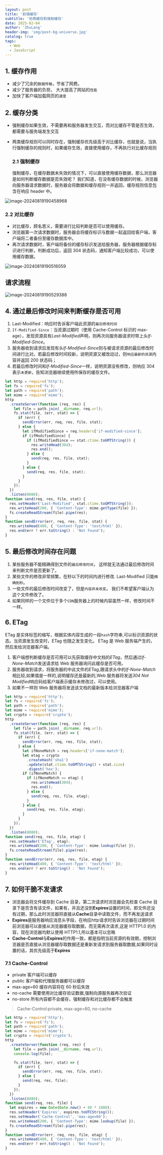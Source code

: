 ```yaml
---
layout: post
title: '前端缓存'
subtitle: '协商缓存和强制缓存'
date: 2025-02-04
author: 'ZhuLang'
header-img: 'img/post-bg-universe.jpg'
catalog: true
tags:
  - Web
  - JavaScript
---
```


## 1. 缓存作用

- 减少了冗余的`数据传输`，节省了网费。
- 减少了服务器的负担， 大大提高了网站的`性能`
- 加快了客户端加载网页的`速度`

## 2. 缓存分类

- 强制缓存如果生效，不需要再和服务器发生交互，而对比缓存不管是否生效，都需要与服务端发生交互

- 两类缓存规则可以同时存在，强制缓存优先级高于对比缓存，也就是说，当执行强制缓存的规则时，如果缓存生效，直接使用缓存，不再执行对比缓存规则

  ### 2.1 强制缓存

  强制缓存，在缓存数据未失效的情况下，可以直接使用缓存数据，那么浏览器是如何判断缓存数据是否失效呢？ 我们知道，在没有缓存数据的时候，浏览器向服务器请求数据时，服务器会将数据和缓存规则一并返回，缓存规则信息包含在响应 header 中。

![image-20240819190458968](https://p.ipic.vip/opy83w.png)

### 2.2 对比缓存

- 对比缓存，顾名思义，需要进行比较判断是否可以使用缓存。
- 浏览器第一次请求数据时，服务器会将缓存标识与数据一起返回给客户端，客户端将二者备份至缓存数据库中。
- 再次请求数据时，客户端将备份的缓存标识发送给服务器，服务器根据缓存标识进行判断，判断成功后，返回 304 状态码，通知客户端比较成功，可以使用缓存数据。

![image-20240819190516059](https://p.ipic.vip/fuwolc.png)

## 请求流程

![image-20240819190529388](https://p.ipic.vip/mt01jg.png)

## 4. 通过最后修改时间来判断缓存是否可用

1. Last-Modified：响应时告诉客户端此资源的`最后修改时间`
2. `If-Modified-Since`：当资源过期时（使用 Cache-Control 标识的 max-age），发现资源具有*Last-Modified*声明，则再次向服务器请求时带上头*If-Modified-Since*。
3. 服务器收到请求后发现有头*If-Modified-Since*则与被请求资源的最后修改时间进行比对。若最后修改时间较新，说明资源又被改动过，则`响应最新的资源`内容并返回 200 状态码；
4. 若最后修改时间和*If-Modified-Since*一样，说明资源没有修改，则响应 304 表示`未更新`，告知浏览器继续使用所保存的缓存文件。

```javascript
let http = require('http');
let fs = require('fs');
let path = require('path');
let mime = require('mime');
http
  .createServer(function (req, res) {
    let file = path.join(__dirname, req.url);
    fs.stat(file, (err, stat) => {
      if (err) {
        sendError(err, req, res, file, stat);
      } else {
        let ifModifiedSince = req.headers['if-modified-since'];
        if (ifModifiedSince) {
          if (ifModifiedSince == stat.ctime.toGMTString()) {
            res.writeHead(304);
            res.end();
          } else {
            send(req, res, file, stat);
          }
        } else {
          send(req, res, file, stat);
        }
      }
    });
  })
  .listen(8080);
function send(req, res, file, stat) {
  res.setHeader('Last-Modified', stat.ctime.toGMTString());
  res.writeHead(200, { 'Content-Type': mime.getType(file) });
  fs.createReadStream(file).pipe(res);
}
function sendError(err, req, res, file, stat) {
  res.writeHead(400, { 'Content-Type': 'text/html' });
  res.end(err ? err.toString() : 'Not Found');
}
```

## 5. 最后修改时间存在问题

1. 某些服务器不能精确得到文件的`最后修改时间`， 这样就无法通过最后修改时间来判断文件是否更新了。
2. 某些文件的修改非常频繁，在秒以下的时间内进行修改. Last-Modified 只能`精确到秒`。
3. 一些文件的最后修改时间改变了，但是`内容并未改变`。 我们不希望客户端认为这个文件修改了。
4. 如果同样的一个文件位于多个`CDN`服务器上的时候内容虽然一样，修改时间不一样。

## 6. ETag

ETag 是实体标签的缩写，根据实体内容生成的一段`hash`字符串,可以标识资源的状态。当资源发生改变时，ETag 也随之发生变化。 ETag 是 Web 服务端产生的，然后发给浏览器客户端。

1. 客户端想判断缓存是否可用可以先获取缓存中文档的*ETag*，然后通过*If-None-Match*发送请求给 Web 服务器询问此缓存是否可用。
2. 服务器收到请求，将服务器的中此文件的*ETag*,跟请求头中的*If-None-Match*相比较,如果值是一样的,说明缓存还是最新的,Web 服务器将发送*304 Not Modified*响应码给客户端表示缓存未修改过，可以使用。
3. 如果不一样则 Web 服务器将发送该文档的最新版本给浏览器客户端

```js
let http = require('http');
let fs = require('fs');
let path = require('path');
let mime = require('mime');
let crypto = require('crypto');
http
  .createServer(function (req, res) {
    let file = path.join(__dirname, req.url);
    fs.stat(file, (err, stat) => {
      if (err) {
        sendError(err, req, res, file, stat);
      } else {
        let ifNoneMatch = req.headers['if-none-match'];
        let etag = crypto
          .createHash('sha1')
          .update(stat.ctime.toGMTString() + stat.size)
          .digest('hex');
        if (ifNoneMatch) {
          if (ifNoneMatch == etag) {
            res.writeHead(304);
            res.end();
          } else {
            send(req, res, file, etag);
          }
        } else {
          send(req, res, file, etag);
        }
      }
    });
  })
  .listen(8080);
function send(req, res, file, etag) {
  res.setHeader('ETag', etag);
  res.writeHead(200, { 'Content-Type': mime.lookup(file) });
  fs.createReadStream(file).pipe(res);
}
function sendError(err, req, res, file, etag) {
  res.writeHead(400, { 'Content-Type': 'text/html' });
  res.end(err ? err.toString() : 'Not Found');
}
```

## 7. 如何干脆不发请求

- 浏览器会将文件缓存到 Cache 目录，第二次请求时浏览器会先检查 Cache 目录下是否含有该文件，如果有，并且还没到**Expires**设置的时间，即文件还没有过期，那么此时浏览器将直接从**Cache**目录中读取文件，而不再发送请求
- **Expires**是服务器响应消息头字段，在响应*http*请求时告诉浏览器在过期时间前浏览器可以直接从浏览器缓存取数据，而无需再次请求,这是 HTTP1.0 的内容，现在浏览器均默认使用 HTTP1.1,所以基本可以忽略
- **Cache-Control**与**Expires**的作用一致，都是指明当前资源的有效期，控制浏览器是否直接从浏览器缓存取数据还是重新发请求到服务器取数据,如果同时设置的话，其优先级高于**Expires**

### 7.1 Cache-Control

- private 客户端可以缓存
- public 客户端和代理服务器都可以缓存
- max-age=60 缓存内容将在 60 秒后失效
- no-cache 需要使用对比缓存验证数据,强制向源服务器再次验证
- no-store 所有内容都不会缓存，强制缓存和对比缓存都不会触发

> Cache-Control:private, max-age=60, no-cache

```js
let http = require('http');
let fs = require('fs');
let path = require('path');
let mime = require('mime');
let crypto = require('crypto');
http
  .createServer(function (req, res) {
    let file = path.join(__dirname, req.url);
    console.log(file);

    fs.stat(file, (err, stat) => {
      if (err) {
        sendError(err, req, res, file, stat);
      } else {
        send(req, res, file);
      }
    });
  })
  .listen(8080);
function send(req, res, file) {
  let expires = new Date(Date.now() + 60 * 1000);
  res.setHeader('Expires', expires.toUTCString());
  res.setHeader('Cache-Control', 'max-age=60');
  res.writeHead(200, { 'Content-Type': mime.lookup(file) });
  fs.createReadStream(file).pipe(res);
}
function sendError(err, req, res, file, etag) {
  res.writeHead(400, { 'Content-Type': 'text/html' });
  res.end(err ? err.toString() : 'Not Found');
}
```
